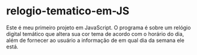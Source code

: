 # relogio-tematico-em-JS
Este é meu primeiro projeto em JavaScript. O programa é sobre um relógio digital temático que altera sua cor tema de acordo com o horário do dia, além de fornecer ao usuário a informação de em qual dia da semana ele está.
